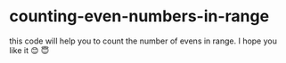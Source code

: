 # counting-even-numbers-in-range
this code will help you to count the number of evens in range. I hope you like it 😊 😇
